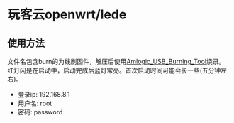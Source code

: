 
# 玩客云openwrt/lede

## 使用方法

文件名包含burn的为线刷固件，解压后使用[Amlogic_USB_Burning_Tool](https://androiddatahost.com/khfj4)烧录。\
红灯闪是在启动中，启动完成后蓝灯常亮。首次启动时间可能会长一些(五分钟左右)。

- 登录ip: 192.168.8.1
- 用户名: root
- 密码: password
